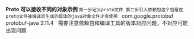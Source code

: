 **Proto 可以接收不同的对象示例**
`第一步定义proto文件
第二步引入依赖包这个包是在proto文件被编译后生成的具体的java对象文件才会使用
` <dependency>
    <groupId>com.google.protobuf</groupId>
    <artifactId>protobuf-java</artifactId>
    <version>3.11.4</version>
 </dependency>`
  需要注意依赖包和编译工具的版本对应问题，不对应可能出现问题